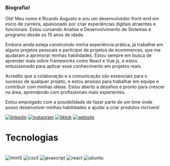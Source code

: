 ### Biografia!

Olá! Meu nome é Ricardo Augusto e sou um desenvolvedor front-end em início de carreira, apaixonado por criar experiências digitais atraentes e funcionais. Estou cursando Analise e Desenvolvimento de Sistemas e programo desde os 15 anos de idade.

Embora ainda esteja construindo minha experiência prática, já trabalhei em alguns projetos pessoais e participei de projetos de ecommerces, que me ajudaram a aprimorar minhas habilidades. Estou sempre em busca de aprender mais sobre frameworks como React e Vue.js, e estou entusiasmado para aplicar esse conhecimento em projetos reais.

Acredito que a colaboração e a comunicação são essenciais para o sucesso de qualquer projeto, e estou ansioso para trabalhar em equipe e contribuir com minhas ideias. Estou aberto a desafios e pronto para crescer na área, aprendendo com profissionais mais experientes.

Estou empolgado com a possibilidade de fazer parte de um time onde posso desenvolver minhas habilidades e ajudar a criar produtos incríveis!

[![linkedin](https://img.shields.io/badge/LinkedIn-0077B5?style=for-the-badge&logo=linkedin&logoColor=white)](https://www.linkedin.com/in/ricardo-augusto-77a32b319?utm_source=share&utm_campaign=share_via&utm_content=profile&utm_medium=android_app)
[![instagram](https://img.shields.io/badge/Instagram-E4405F?style=for-the-badge&logo=instagram&logoColor=white)]()
[![tiktok](https://img.shields.io/badge/TikTok-000000?style=for-the-badge&logo=tiktok&logoColor=white)]()
[![website](https://img.shields.io/badge/website-000000?style=for-the-badge&logo=About.me&logoColor=white)]()

# Tecnologias 

<div style="display: inline_block"><br/>
   <img align="center" src="https://img.shields.io/badge/HTML5-E34F26?style=for-the-badge&logo=html5&logoColor=white" alt="html5" />
   <img align="center" src="https://img.shields.io/badge/CSS3-1572B6?style=for-the-badge&logo=css3&logoColor=white" alt="css3" />
   <img align="center" src="https://img.shields.io/badge/JavaScript-323330?style=for-the-badge&logo=javascript&logoColor=F7DF1E" alt="javascript" />
   <img align="center" src="https://img.shields.io/badge/React-20232A?style=for-the-badge&logo=react&logoColor=61DAFB" alt="react" />
   <img align="center" src="https://img.shields.io/badge/Ubuntu-E95420?style=for-the-badge&logo=ubuntu&logoColor=white" alt="ubuntu" />
</div>

